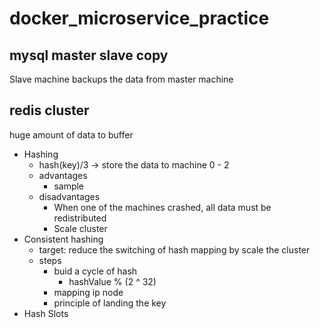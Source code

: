 # docker_microservice_practice
 
## mysql master slave copy

Slave machine backups the data from master machine

## redis cluster

huge amount of data to buffer

- Hashing
	- hash(key)/3 -> store the data to machine 0 - 2
	- advantages
		- sample
	- disadvantages
		- When one of the machines crashed, all data must be redistributed
		- Scale cluster
- Consistent hashing
	- target: reduce the switching of hash mapping by scale the cluster
	- steps
		- buid a cycle of hash
			- hashValue % (2 ^ 32)
		- mapping ip node
		- principle of landing the key
- Hash Slots
